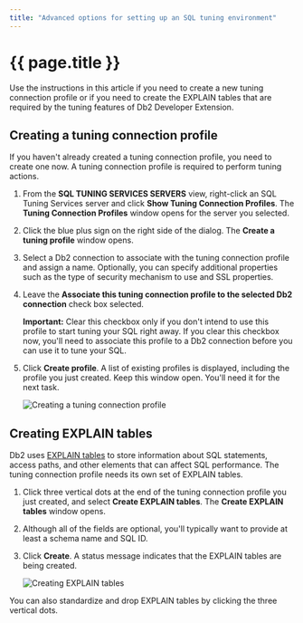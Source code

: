 ```yaml
---
title: "Advanced options for setting up an SQL tuning environment"
---
```


# {{ page.title }}

Use the instructions in this article if you need to create a new tuning connection profile or if you need to create the EXPLAIN tables that are required by the tuning features of Db2 Developer Extension.

## Creating a tuning connection profile
If you haven't already created a tuning connection profile, you need to create one now. A tuning connection profile is required to perform tuning actions. 

1. From the **SQL TUNING SERVICES SERVERS** view, right-click an SQL Tuning Services server and click **Show Tuning Connection Profiles**. The **Tuning Connection Profiles** window opens for the server you selected.

2. Click the blue plus sign on the right side of the dialog. The **Create a tuning profile** window opens.

3. Select a Db2 connection to associate with the tuning connection profile and assign a name. Optionally, you can specify additional properties such as the type of security mechanism to use and SSL properties.

4. Leave the **Associate this tuning connection profile to the selected Db2 connection** check box selected.  

   **Important:** Clear this checkbox only if you don't intend to use this profile to start tuning your SQL right away. If you clear this checkbox now, you'll need to associate this profile to a Db2 connection before you can use it to tune your SQL.

5. Click **Create profile**. A list of existing profiles is displayed, including the profile you just created. Keep this window open. You'll need it for the next task.

    ![Creating a tuning connection profile]({{site.baseurl}}/assets/images/tuning-create-profile.gif)

## Creating EXPLAIN tables

Db2 uses [EXPLAIN tables](https://www.ibm.com/docs/en/db2-for-zos/13?topic=tables-explain) to store information about SQL statements, access paths, and other elements that can affect SQL performance. The tuning connection profile needs its own set of EXPLAIN tables.

1. Click three vertical dots at the end of the tuning connection profile you just created, and select **Create EXPLAIN tables**. The **Create EXPLAIN tables** window opens.

2. Although all of the fields are optional, you'll typically want to provide at least a schema name and SQL ID.

3. Click **Create**. A status message indicates that the EXPLAIN tables are being created.

    ![Creating EXPLAIN tables]({{site.baseurl}}/assets/images/tuning-create-explain-tables.png)

You can also standardize and drop EXPLAIN tables by clicking the three vertical dots.
